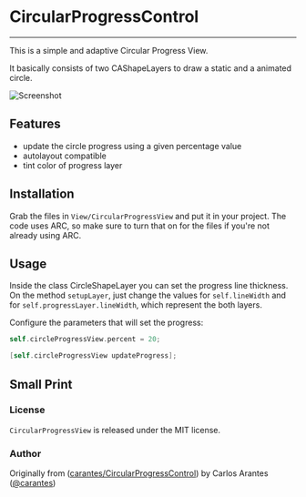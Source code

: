 # CircularProgressControl

***

This is a simple and adaptive Circular Progress View.

It basically consists of two CAShapeLayers to draw a static and a animated circle.

![Screenshot](https://cloud.githubusercontent.com/assets/2567823/6074763/e5f74722-adac-11e4-839c-e4dd15655a74.png) 

## Features

- update the circle progress using a given percentage value
- autolayout compatible
- tint color of progress layer

## Installation

Grab the files in `View/CircularProgressView` and put it in your
project. The code uses ARC, so make sure to turn that on for the files if you're
not already using ARC.

## Usage

Inside the class CircleShapeLayer you can set the progress line thickness. On the method `setupLayer`, just change the values for `self.lineWidth` and for `self.progressLayer.lineWidth`, which represent the both layers.

Configure the parameters that will set the progress:
```objectivec
self.circleProgressView.percent = 20;

[self.circleProgressView updateProgress];
```

## Small Print

### License

`CircularProgressView` is released under the MIT license.

### Author

Originally from ([carantes/CircularProgressControl](https://github.com/carantes/CircularProgressControl)) by Carlos Arantes ([@carantes](http://twitter.com/carantes))
